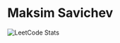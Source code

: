 # Maksim Savichev

![LeetCode Stats](https://leetcard.jacoblin.cool/maksimpw?theme=nord&font=Assistant&ext=heatmap)
